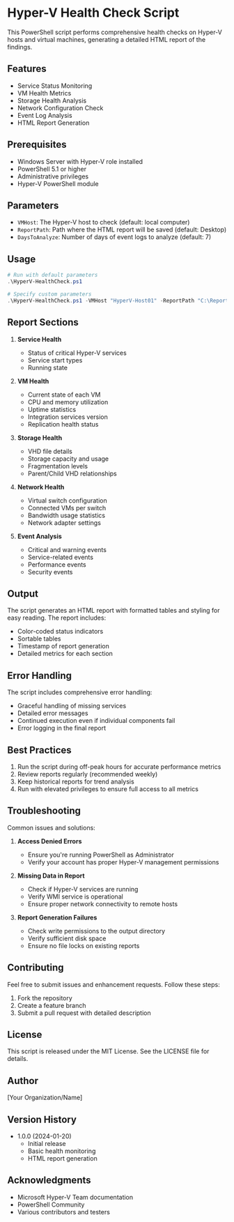 # Hyper-V Health Check Script

This PowerShell script performs comprehensive health checks on Hyper-V hosts and virtual machines, generating a detailed HTML report of the findings.

## Features

- Service Status Monitoring
- VM Health Metrics
- Storage Health Analysis
- Network Configuration Check
- Event Log Analysis
- HTML Report Generation

## Prerequisites

- Windows Server with Hyper-V role installed
- PowerShell 5.1 or higher
- Administrative privileges
- Hyper-V PowerShell module

## Parameters

- `VMHost`: The Hyper-V host to check (default: local computer)
- `ReportPath`: Path where the HTML report will be saved (default: Desktop)
- `DaysToAnalyze`: Number of days of event logs to analyze (default: 7)

## Usage

```powershell
# Run with default parameters
.\HyperV-HealthCheck.ps1

# Specify custom parameters
.\HyperV-HealthCheck.ps1 -VMHost "HyperV-Host01" -ReportPath "C:\Reports\HealthCheck.html" -DaysToAnalyze 14
```

## Report Sections

1. **Service Health**
   - Status of critical Hyper-V services
   - Service start types
   - Running state

2. **VM Health**
   - Current state of each VM
   - CPU and memory utilization
   - Uptime statistics
   - Integration services version
   - Replication health status

3. **Storage Health**
   - VHD file details
   - Storage capacity and usage
   - Fragmentation levels
   - Parent/Child VHD relationships

4. **Network Health**
   - Virtual switch configuration
   - Connected VMs per switch
   - Bandwidth usage statistics
   - Network adapter settings

5. **Event Analysis**
   - Critical and warning events
   - Service-related events
   - Performance events
   - Security events

## Output

The script generates an HTML report with formatted tables and styling for easy reading. The report includes:
- Color-coded status indicators
- Sortable tables
- Timestamp of report generation
- Detailed metrics for each section

## Error Handling

The script includes comprehensive error handling:
- Graceful handling of missing services
- Detailed error messages
- Continued execution even if individual components fail
- Error logging in the final report

## Best Practices

1. Run the script during off-peak hours for accurate performance metrics
2. Review reports regularly (recommended weekly)
3. Keep historical reports for trend analysis
4. Run with elevated privileges to ensure full access to all metrics

## Troubleshooting

Common issues and solutions:

1. **Access Denied Errors**
   - Ensure you're running PowerShell as Administrator
   - Verify your account has proper Hyper-V management permissions

2. **Missing Data in Report**
   - Check if Hyper-V services are running
   - Verify WMI service is operational
   - Ensure proper network connectivity to remote hosts

3. **Report Generation Failures**
   - Check write permissions to the output directory
   - Verify sufficient disk space
   - Ensure no file locks on existing reports

## Contributing

Feel free to submit issues and enhancement requests. Follow these steps:
1. Fork the repository
2. Create a feature branch
3. Submit a pull request with detailed description

## License

This script is released under the MIT License. See the LICENSE file for details.

## Author

[Your Organization/Name]

## Version History

- 1.0.0 (2024-01-20)
  - Initial release
  - Basic health monitoring
  - HTML report generation

## Acknowledgments

- Microsoft Hyper-V Team documentation
- PowerShell Community
- Various contributors and testers
